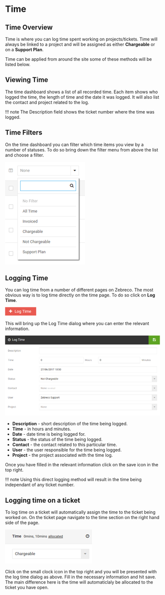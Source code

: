 # Time 

## Time Overview

Time is where you can log time spent working on projects/tickets. Time will always be linked to a project and will be assigned as either **Chargeable** or on a **Support Plan**.

Time can be applied from around the site some of these methods will be listed below.

## Viewing Time

The time dashboard shows a list of all recorded time. Each item shows who logged the time, the length of time and the date it was logged. It will also list the contact and project related to the log.

!!! note 
    The Description field shows the ticket number where the time was logged.
    
## Time Filters

On the time dashboard you can filter which time items you view by a number of statuses. To do so bring down the filter menu from above the list and choose a filter.

![time02](/images/time/time02.png "Time Filters")

## Logging Time

You can log time from a number of different pages on Zebreco. The most obvious way is to log time directly on the time page. To do so click on **Log Time**.

![time03](/images/time/time03.png "Log Time Button")

This will bring up the Log Time dialog where you can enter the relevant information.

![time04](/images/time/time04.png "Log Time")

* **Description** - short description of the time being logged.
* **Time** - in hours and minutes.
* **Date** - date time is being logged for.
* **Status** - the status of the time being logged.
* **Contact** - the contact related to this particular time.
* **User** - the user responsible for the time being logged.
* **Project** - the project associated with the time log.

Once you have filled in the relevant information click on the save icon in the top right.

!!! note
    Using this direct logging method will result in the time being independant of any ticket number.

## Logging time on a ticket

To log time on a ticket will automatically assign the time to the ticket being worked on. On the ticket page navigate to the time section on the right hand side of the page.

![time05](/images/time/time05.png "Time Log on Ticket")

Click on the small clock icon in the top right and you will be presented with the log time dialog as above. Fill in the necessary information and hit save. The main difference here is the time will automaticlaly be allocated to the ticket you have open.

&nbsp;






